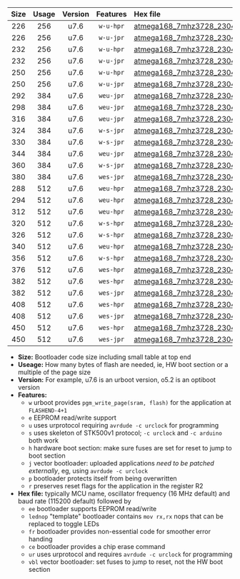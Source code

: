 |Size|Usage|Version|Features|Hex file|
|:-:|:-:|:-:|:-:|:--|
|226|256|u7.6|`w-u-hpr`|[atmega168_7mhz3728_230400bps_ur.hex](https://raw.githubusercontent.com/stefanrueger/urboot/main//atmega168_7mhz3728_230400bps_ur.hex)|
|226|256|u7.6|`w-u-jpr`|[atmega168_7mhz3728_230400bps_ur_vbl.hex](https://raw.githubusercontent.com/stefanrueger/urboot/main//atmega168_7mhz3728_230400bps_ur_vbl.hex)|
|232|256|u7.6|`w-u-hpr`|[atmega168_7mhz3728_230400bps_lednop_ur.hex](https://raw.githubusercontent.com/stefanrueger/urboot/main//atmega168_7mhz3728_230400bps_lednop_ur.hex)|
|232|256|u7.6|`w-u-jpr`|[atmega168_7mhz3728_230400bps_lednop_ur_vbl.hex](https://raw.githubusercontent.com/stefanrueger/urboot/main//atmega168_7mhz3728_230400bps_lednop_ur_vbl.hex)|
|250|256|u7.6|`w-u-hpr`|[atmega168_7mhz3728_230400bps_lednop_fr_ur.hex](https://raw.githubusercontent.com/stefanrueger/urboot/main//atmega168_7mhz3728_230400bps_lednop_fr_ur.hex)|
|250|256|u7.6|`w-u-jpr`|[atmega168_7mhz3728_230400bps_lednop_fr_ur_vbl.hex](https://raw.githubusercontent.com/stefanrueger/urboot/main//atmega168_7mhz3728_230400bps_lednop_fr_ur_vbl.hex)|
|292|384|u7.6|`weu-jpr`|[atmega168_7mhz3728_230400bps_ee_ur_vbl.hex](https://raw.githubusercontent.com/stefanrueger/urboot/main//atmega168_7mhz3728_230400bps_ee_ur_vbl.hex)|
|298|384|u7.6|`weu-jpr`|[atmega168_7mhz3728_230400bps_ee_lednop_ur_vbl.hex](https://raw.githubusercontent.com/stefanrueger/urboot/main//atmega168_7mhz3728_230400bps_ee_lednop_ur_vbl.hex)|
|316|384|u7.6|`weu-jpr`|[atmega168_7mhz3728_230400bps_ee_lednop_fr_ur_vbl.hex](https://raw.githubusercontent.com/stefanrueger/urboot/main//atmega168_7mhz3728_230400bps_ee_lednop_fr_ur_vbl.hex)|
|324|384|u7.6|`w-s-jpr`|[atmega168_7mhz3728_230400bps_vbl.hex](https://raw.githubusercontent.com/stefanrueger/urboot/main//atmega168_7mhz3728_230400bps_vbl.hex)|
|330|384|u7.6|`w-s-jpr`|[atmega168_7mhz3728_230400bps_lednop_vbl.hex](https://raw.githubusercontent.com/stefanrueger/urboot/main//atmega168_7mhz3728_230400bps_lednop_vbl.hex)|
|344|384|u7.6|`weu-jpr`|[atmega168_7mhz3728_230400bps_ee_lednop_fr_ce_ur_vbl.hex](https://raw.githubusercontent.com/stefanrueger/urboot/main//atmega168_7mhz3728_230400bps_ee_lednop_fr_ce_ur_vbl.hex)|
|360|384|u7.6|`w-s-jpr`|[atmega168_7mhz3728_230400bps_lednop_fr_vbl.hex](https://raw.githubusercontent.com/stefanrueger/urboot/main//atmega168_7mhz3728_230400bps_lednop_fr_vbl.hex)|
|380|384|u7.6|`wes-jpr`|[atmega168_7mhz3728_230400bps_ee_vbl.hex](https://raw.githubusercontent.com/stefanrueger/urboot/main//atmega168_7mhz3728_230400bps_ee_vbl.hex)|
|288|512|u7.6|`weu-hpr`|[atmega168_7mhz3728_230400bps_ee_ur.hex](https://raw.githubusercontent.com/stefanrueger/urboot/main//atmega168_7mhz3728_230400bps_ee_ur.hex)|
|294|512|u7.6|`weu-hpr`|[atmega168_7mhz3728_230400bps_ee_lednop_ur.hex](https://raw.githubusercontent.com/stefanrueger/urboot/main//atmega168_7mhz3728_230400bps_ee_lednop_ur.hex)|
|312|512|u7.6|`weu-hpr`|[atmega168_7mhz3728_230400bps_ee_lednop_fr_ur.hex](https://raw.githubusercontent.com/stefanrueger/urboot/main//atmega168_7mhz3728_230400bps_ee_lednop_fr_ur.hex)|
|320|512|u7.6|`w-s-hpr`|[atmega168_7mhz3728_230400bps.hex](https://raw.githubusercontent.com/stefanrueger/urboot/main//atmega168_7mhz3728_230400bps.hex)|
|326|512|u7.6|`w-s-hpr`|[atmega168_7mhz3728_230400bps_lednop.hex](https://raw.githubusercontent.com/stefanrueger/urboot/main//atmega168_7mhz3728_230400bps_lednop.hex)|
|340|512|u7.6|`weu-hpr`|[atmega168_7mhz3728_230400bps_ee_lednop_fr_ce_ur.hex](https://raw.githubusercontent.com/stefanrueger/urboot/main//atmega168_7mhz3728_230400bps_ee_lednop_fr_ce_ur.hex)|
|356|512|u7.6|`w-s-hpr`|[atmega168_7mhz3728_230400bps_lednop_fr.hex](https://raw.githubusercontent.com/stefanrueger/urboot/main//atmega168_7mhz3728_230400bps_lednop_fr.hex)|
|376|512|u7.6|`wes-hpr`|[atmega168_7mhz3728_230400bps_ee.hex](https://raw.githubusercontent.com/stefanrueger/urboot/main//atmega168_7mhz3728_230400bps_ee.hex)|
|382|512|u7.6|`wes-hpr`|[atmega168_7mhz3728_230400bps_ee_lednop.hex](https://raw.githubusercontent.com/stefanrueger/urboot/main//atmega168_7mhz3728_230400bps_ee_lednop.hex)|
|382|512|u7.6|`wes-jpr`|[atmega168_7mhz3728_230400bps_ee_lednop_vbl.hex](https://raw.githubusercontent.com/stefanrueger/urboot/main//atmega168_7mhz3728_230400bps_ee_lednop_vbl.hex)|
|408|512|u7.6|`wes-hpr`|[atmega168_7mhz3728_230400bps_ee_lednop_fr.hex](https://raw.githubusercontent.com/stefanrueger/urboot/main//atmega168_7mhz3728_230400bps_ee_lednop_fr.hex)|
|408|512|u7.6|`wes-jpr`|[atmega168_7mhz3728_230400bps_ee_lednop_fr_vbl.hex](https://raw.githubusercontent.com/stefanrueger/urboot/main//atmega168_7mhz3728_230400bps_ee_lednop_fr_vbl.hex)|
|450|512|u7.6|`wes-hpr`|[atmega168_7mhz3728_230400bps_ee_lednop_fr_ce.hex](https://raw.githubusercontent.com/stefanrueger/urboot/main//atmega168_7mhz3728_230400bps_ee_lednop_fr_ce.hex)|
|450|512|u7.6|`wes-jpr`|[atmega168_7mhz3728_230400bps_ee_lednop_fr_ce_vbl.hex](https://raw.githubusercontent.com/stefanrueger/urboot/main//atmega168_7mhz3728_230400bps_ee_lednop_fr_ce_vbl.hex)|

- **Size:** Bootloader code size including small table at top end
- **Useage:** How many bytes of flash are needed, ie, HW boot section or a multiple of the page size
- **Version:** For example, u7.6 is an urboot version, o5.2 is an optiboot version
- **Features:**
  + `w` urboot provides `pgm_write_page(sram, flash)` for the application at `FLASHEND-4+1`
  + `e` EEPROM read/write support
  + `u` uses urprotocol requiring `avrdude -c urclock` for programming
  + `s` uses skeleton of STK500v1 protocol; `-c urclock` and `-c arduino` both work
  + `h` hardware boot section: make sure fuses are set for reset to jump to boot section
  + `j` vector bootloader: uploaded applications *need to be patched externally*, eg, using `avrdude -c urclock`
  + `p` bootloader protects itself from being overwritten
  + `r` preserves reset flags for the application in the register R2
- **Hex file:** typically MCU name, oscillator frequency (16 MHz default) and baud rate (115200 default) followed by
  + `ee` bootloader supports EEPROM read/write
  + `lednop` "template" bootloader contains `mov rx,rx` nops that can be replaced to toggle LEDs
  + `fr` bootloader provides non-essential code for smoother error handing
  + `ce` bootloader provides a chip erase command
  + `ur` uses urprotocol and requires `avrdude -c urclock` for programming
  + `vbl` vector bootloader: set fuses to jump to reset, not the HW boot section

